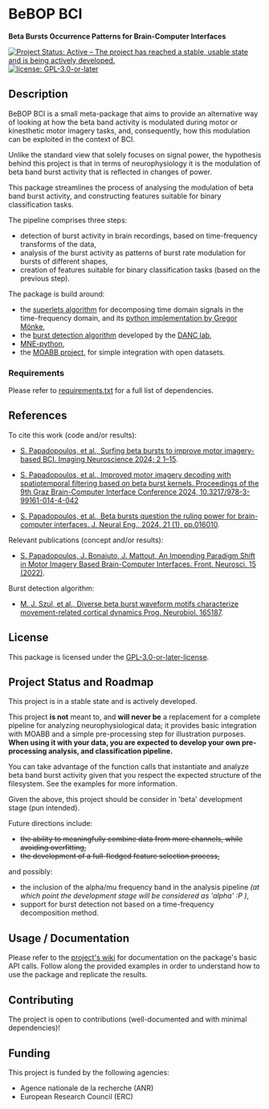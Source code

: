# BeBOP BCI

**Beta Bursts Occurrence Patterns for Brain-Computer Interfaces**

[![Project Status: Active – The project has reached a stable, usable state and is being actively developed.](https://www.repostatus.org/badges/latest/active.svg)](https://www.repostatus.org/#active)
[![license: GPL-3.0-or-later](https://img.shields.io/badge/license-GPL--3.0--or--later-blueviolet)](https://www.gnu.org/licenses/gpl-3.0.html)


## Description

BeBOP BCI is a small meta-package that aims to provide an alternative way of
looking at how the beta band activity is modulated during motor or kinesthetic
motor imagery tasks, and, consequently, how this modulation can be exploited in
the context of BCI.

Unlike the standard view that solely focuses on signal power, the hypothesis
behind this project is that in terms of neurophysiology it is the modulation of
beta band burst activity that is reflected in changes of power.

This package streamlines the process of analysing the modulation of beta band
burst activity, and constructing features suitable for binary classification
tasks.

The pipeline comprises three steps:
 - detection of burst activity in brain recordings, based on time-frequency
   transforms of the data,
 - analysis of the burst activity as patterns of burst rate modulation for
 bursts of different shapes,
 -  creation of features suitable for binary classification tasks (based on the
 previous step).

The package is build around:
 - the [superlets algorithm](https://www.nature.com/articles/s41467-020-20539-9)
 for decomposing time domain signals in the time-frequency domain, and its
 [python implementation by Gregor Mönke](https://github.com/tensionhead),
 - the [burst detection algorithm](https://github.com/danclab/burst_detection)
 developed by the [DANC lab](https://www.danclab.com/),
 - [MNE-python](https://mne.tools/dev/index.html),
 - the [MOABB project](http://moabb.neurotechx.com/docs/index.html), for simple
 integration with open datasets.


### Requirements

Please refer to [requirements.txt](./requirements.txt) for a full list of
dependencies.


## References

To cite this work (code and/or results):

 - [S. Papadopoulos, et al., Surfing beta bursts to improve
   motor imagery-based BCI. Imaging Neuroscience 2024; 2 1–15](https://doi.org/10.1162/imag_a_00391).

 - [S. Papadopoulos, et al., Improved motor imagery decoding
   with spatiotemporal filtering based on beta burst kernels.
   Proceedings of the 9th Graz Brain-Computer Interface Conference 2024,
   10.3217/978-3-99161-014-4-042](https://www.tugraz.at/fileadmin/user_upload/Institute/INE/Proceedings/Proceedings_GBCIC2024.pdf)

 - [S. Papadopoulos, et al., Beta bursts question the ruling power for
   brain-computer interfaces. J. Neural Eng., 2024, 21 (1), pp.016010](https://iopscience.iop.org/article/10.1088/1741-2552/ad19ea).

Relevant publications (concept and/or results):
 - [S. Papadopoulos, J. Bonaiuto, J. Mattout, An Impending Paradigm Shift
   in Motor Imagery Based Brain-Computer Interfaces. Front. Neurosci. 15 (2022)](https://www.frontiersin.org/articles/10.3389/fnins.2021.824759/full).

Burst detection algorithm:
 - [M. J. Szul, et al., Diverse beta burst waveform motifs characterize
   movement-related cortical dynamics Prog. Neurobiol. 165187](https://www.sciencedirect.com/science/article/abs/pii/S0301008223000916?CMX_ID=&SIS_ID=&dgcid=STMJ_AUTH_SERV_PUBLISHED).


## License

This package is licensed under the
[GPL-3.0-or-later-license](https://www.gnu.org/licenses/gpl-3.0.html).


## Project Status and Roadmap

This project is in a stable state and is actively developed.

This project **is not** meant to, and **will never be** a replacement for a
complete pipeline for analyzing neurophysiological data; it provides basic
integration with MOABB and a simple pre-processing step for illustration
purposes. **When using it with your data, you are expected to develop your
own pre-processing analysis, and classification pipeline.**

You can take advantage of the function calls that instantiate and analyze beta
band burst activity given that you respect the expected structure of the
filesystem. See the examples for more information.

Given the above, this project should be consider in 'beta' development stage
(pun intended).

Future directions include:
 - ~~the ability to meaningfully combine data from more channels, while avoiding
   overfitting,~~
 - ~~the development of a full-fledged feature selection process,~~
 
and possibly:
 - the inclusion of the alpha/mu frequency band in the analysis pipeline *(at
   which point the development stage will be considered as 'alpha' :P )*,
 - support for burst detection not based on a time-frequency
   decomposition method.


## Usage / Documentation

Please refer to the [project's wiki](https://gitlab.com/sotpapad/bebopbci/-/wikis/home)
for documentation on the package's basic API calls. Follow along the provided
examples in order to understand how to use the package and replicate the
results.


## Contributing

The project is open to contributions (well-documented and with minimal dependencies)! 


## Funding

This project is funded by the following agencies:
 - Agence nationale de la recherche (ANR)
 - European Research Council (ERC)
